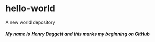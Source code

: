 # hello-world
A new world depository 

##### My name is Henry Daggett and this marks my beginning on GitHub
